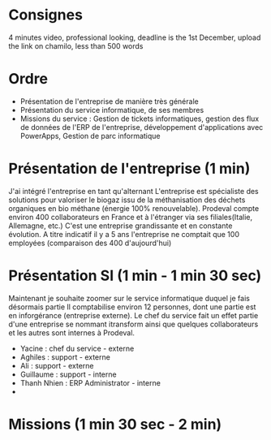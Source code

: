 
# Consignes
4 minutes video, professional looking, deadline is the 1st December, upload the link on chamilo, less than 500 words

# Ordre
- Présentation de l'entreprise de manière très générale
- Présentation du service informatique, de ses membres 
- Missions du service : Gestion de tickets informatiques, gestion des flux de données de l'ERP de l'entreprise, développement d'applications avec PowerApps, Gestion de parc informatique


# Présentation de l'entreprise (1 min)
J'ai intégré l'entreprise en tant qu'alternant
L'entreprise est spécialiste des solutions pour valoriser le biogaz issu de la méthanisation des déchets organiques en bio méthane (énergie 100% renouvelable).
Prodeval compte environ 400 collaborateurs en France et à l'étranger via ses filiales(Italie, Allemagne, etc.) C'est une entreprise grandissante et en constante évolution.
A titre indicatif il y a 5 ans l'entreprise ne comptait que 100 employées (comparaison des 400 d'aujourd'hui)

# Présentation SI (1 min - 1 min 30 sec)
Maintenant je souhaite zoomer sur le service informatique duquel je fais désormais partie
Il comptabilise environ 12 personnes, dont une partie est en inforgérance (entreprise externe). Le chef du service fait un effet partie d'une entreprise se nommant itransform ainsi que quelques collaborateurs et les autres sont internes à Prodeval.

- Yacine : chef du service - externe
- Aghiles : support - externe
- Ali : support - externe
- Guillaume : support - interne
- Thanh Nhien : ERP Administrator - interne
- 


# Missions (1 min 30 sec - 2 min)
